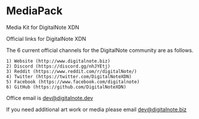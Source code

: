 # MediaPack
Media Kit for DigitalNote XDN

Official links for DigitalNote XDN

The 6 current official channels for the DigitalNote community are as follows.  

    1) Website (http://www.digitalnote.biz)
    2) Discord (https://discord.gg/nhJYEtj)
    3) Reddit (https://www.reddit.com/r/digitalNote/)
    4) Twitter (https://twitter.com/DigitalNoteXDN)
    5) Facebook (https://www.facebook.com/digitalnote)
    6) GitHub (https://github.com/DigitalNoteXDN)

Office email is dev@digitalnote.dev

If you need additional art work or media please email dev@digitalnote.biz
